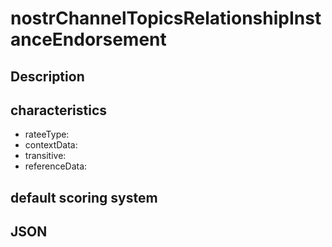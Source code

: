 nostrChannelTopicsRelationshipInstanceEndorsement
=====

## Description

## characteristics 
- rateeType: 
- contextData: 
- transitive:
- referenceData:


## default scoring system 

## JSON

```json

```
